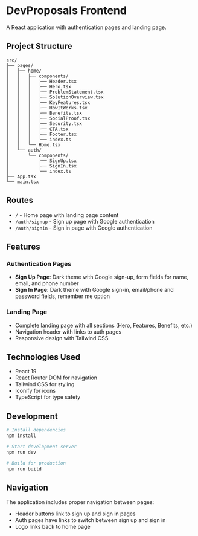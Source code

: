 # DevProposals Frontend

A React application with authentication pages and landing page.

## Project Structure

```
src/
├── pages/
│   ├── home/
│   │   ├── components/
│   │   │   ├── Header.tsx
│   │   │   ├── Hero.tsx
│   │   │   ├── ProblemStatement.tsx
│   │   │   ├── SolutionOverview.tsx
│   │   │   ├── KeyFeatures.tsx
│   │   │   ├── HowItWorks.tsx
│   │   │   ├── Benefits.tsx
│   │   │   ├── SocialProof.tsx
│   │   │   ├── Security.tsx
│   │   │   ├── CTA.tsx
│   │   │   ├── Footer.tsx
│   │   │   └── index.ts
│   │   └── Home.tsx
│   └── auth/
│       └── components/
│           ├── SignUp.tsx
│           ├── SignIn.tsx
│           └── index.ts
├── App.tsx
└── main.tsx
```

## Routes

- `/` - Home page with landing page content
- `/auth/signup` - Sign up page with Google authentication
- `/auth/signin` - Sign in page with Google authentication

## Features

### Authentication Pages
- **Sign Up Page**: Dark theme with Google sign-up, form fields for name, email, and phone number
- **Sign In Page**: Dark theme with Google sign-in, email/phone and password fields, remember me option

### Landing Page
- Complete landing page with all sections (Hero, Features, Benefits, etc.)
- Navigation header with links to auth pages
- Responsive design with Tailwind CSS

## Technologies Used

- React 19
- React Router DOM for navigation
- Tailwind CSS for styling
- Iconify for icons
- TypeScript for type safety

## Development

```bash
# Install dependencies
npm install

# Start development server
npm run dev

# Build for production
npm run build
```

## Navigation

The application includes proper navigation between pages:
- Header buttons link to sign up and sign in pages
- Auth pages have links to switch between sign up and sign in
- Logo links back to home page
